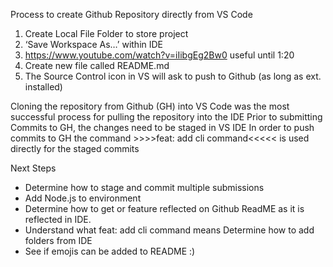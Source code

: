 Process to create Github Repository directly from VS Code
1.	Create Local File Folder to store project
2.	‘Save Workspace As…’ within IDE
3.	https://www.youtube.com/watch?v=iIibgEg2Bw0 useful until  1:20
4. Create new file called README.md 
5. The Source Control icon in VS will ask to push to Github (as long as ext. installed)


Cloning the repository from Github (GH) into VS Code was the most successful process for pulling the repository into the IDE
Prior to submitting Commits to GH, the changes need to be staged in VS IDE
In order to push commits to GH the command >>>>feat: add cli command<<<<< is used directly for the staged commits


Next Steps
* Determine how to stage and commit multiple submissions 
* Add Node.js to environment 
* Determine how to get or feature reflected on Github ReadME as it is reflected in IDE. 
* Understand what feat: add cli command means Determine how to add folders from IDE
* See if emojis can be added to README :) 

